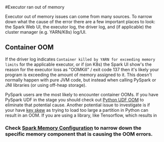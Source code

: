 #Executor ran out of memory

Executor out of memory issues can come from many sources. To narrow down what the cause of the error there are a few important places to look: the Spark Web UI, the executor log, the driver log, and (if applicable) the cluster manager (e.g. YARN/K8s) log/UI.


## Container OOM

If the driver log indicates `Container killed by YARN for exceeding memory limits` for the applicable executor, or if (on K8s) the Spark UI show's the reason for the executor loss as "OOMKill" / exit code 137 then it's likely your program is exceeding the amount of memory assigned to it. This doesn't normally happen with pure JVM code, but instead when calling PySpark or JNI libraries (or using off-heap storage).


PySpark users are the most likely to encounter container OOMs. If you have PySpark UDF in the stage you should check out [Python UDF OOM](../pyudfoom) to eliminate that potential cause. Another potential issue to investigate is if your have [key skew](../key-skew) as trying to load too large a partition in Python can result in an OOM. If you are using a library, like Tensorflow, which results in


### Check [Spark Memory Configuration](http://go/spark-memory) to narrow down the specific memory component that is causing the OOM errors. 